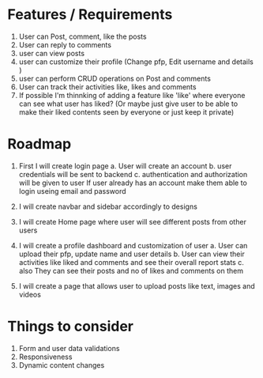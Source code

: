 # Features / Requirements
1. User can Post, comment, like the posts
2. User can reply to comments
3. user can view posts
4. user can customize their profile (Change pfp, Edit username and details )
5. user can perform CRUD operations on Post and comments
6. User can track their activities like, likes and comments 
7. If possible I'm thinnking of adding a feature like 'like' where everyone can see what user has liked?
   (Or maybe just give user to be able to make their liked contents seen by everyone or just keep it private)

# Roadmap
1. First I will create login page
  a. User will create an account 
  b. user credentials will be sent to backend
  c. authentication and authorization will be given to user
   If user already has an account make them able to login useing email and password

2. I will create navbar and sidebar accordingly to designs   

3. I will create Home page where user will see different posts from other users

4. I will create a profile dashboard and customization of user
   a. User can upload their pfp, update name and user details
   b. User can view their activities like liked and comments and see their overall report stats
   c. also They can see their posts and no of likes and comments on them 

5. I will create a page that allows user to upload posts like text, images and videos

# Things to consider
1. Form and user data validations
2. Responsiveness
3. Dynamic content changes

